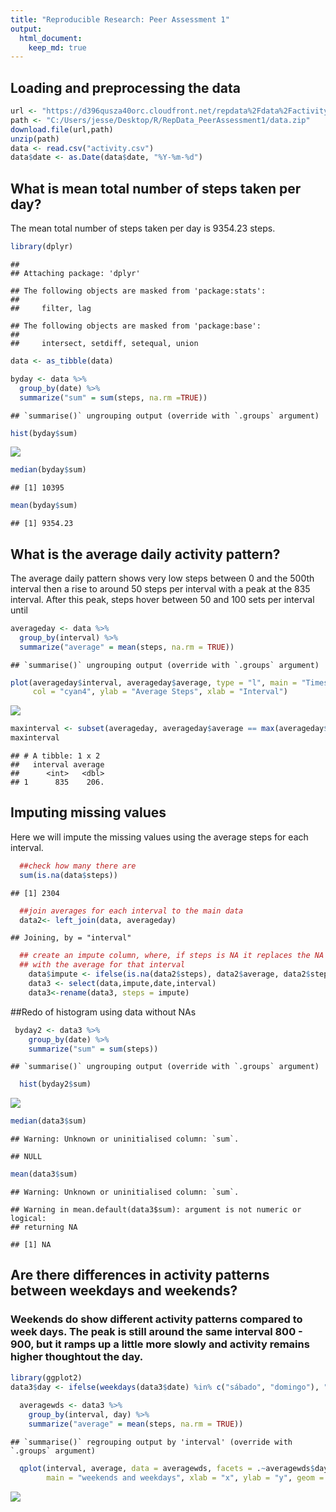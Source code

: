 ```yaml
---
title: "Reproducible Research: Peer Assessment 1"
output: 
  html_document:
    keep_md: true
---
```



## Loading and preprocessing the data

```r
url <- "https://d396qusza40orc.cloudfront.net/repdata%2Fdata%2Factivity.zip"
path <- "C:/Users/jesse/Desktop/R/RepData_PeerAssessment1/data.zip"
download.file(url,path)
unzip(path)
data <- read.csv("activity.csv")
data$date <- as.Date(data$date, "%Y-%m-%d")
```


## What is mean total number of steps taken per day?
The mean total number of steps taken per day is 9354.23 steps.

```r
library(dplyr)
```

```
## 
## Attaching package: 'dplyr'
```

```
## The following objects are masked from 'package:stats':
## 
##     filter, lag
```

```
## The following objects are masked from 'package:base':
## 
##     intersect, setdiff, setequal, union
```

```r
data <- as_tibble(data)

byday <- data %>%
  group_by(date) %>%
  summarize("sum" = sum(steps, na.rm =TRUE))
```

```
## `summarise()` ungrouping output (override with `.groups` argument)
```

```r
hist(byday$sum)
```

![](PA1_files/figure-html/unnamed-chunk-2-1.png)<!-- -->

```r
median(byday$sum)
```

```
## [1] 10395
```

```r
mean(byday$sum)
```

```
## [1] 9354.23
```

## What is the average daily activity pattern?
The average daily pattern shows very low steps between 0 and the 500th interval then a rise to around 50 steps per interval with a peak at the 835 interval. After this peak, steps hover between 50 and 100 sets per interval until 

```r
averageday <- data %>%
  group_by(interval) %>%
  summarize("average" = mean(steps, na.rm = TRUE))
```

```
## `summarise()` ungrouping output (override with `.groups` argument)
```

```r
plot(averageday$interval, averageday$average, type = "l", main = "Timeseries of average steps",
     col = "cyan4", ylab = "Average Steps", xlab = "Interval")
```

![](PA1_files/figure-html/unnamed-chunk-3-1.png)<!-- -->

```r
maxinterval <- subset(averageday, averageday$average == max(averageday$average))
maxinterval
```

```
## # A tibble: 1 x 2
##   interval average
##      <int>   <dbl>
## 1      835    206.
```

## Imputing missing values
Here we will impute the missing values using the average steps for each interval.


```r
  ##check how many there are
  sum(is.na(data$steps))
```

```
## [1] 2304
```

```r
  ##join averages for each interval to the main data
  data2<- left_join(data, averageday)
```

```
## Joining, by = "interval"
```

```r
  ## create an impute column, where, if steps is NA it replaces the NA value 
  ## with the average for that interval
    data$impute <- ifelse(is.na(data2$steps), data2$average, data2$steps)
    data3 <- select(data,impute,date,interval)
    data3<-rename(data3, steps = impute)
```
##Redo of histogram using data without NAs

```r
 byday2 <- data3 %>%
    group_by(date) %>%
    summarize("sum" = sum(steps))
```

```
## `summarise()` ungrouping output (override with `.groups` argument)
```

```r
  hist(byday2$sum)
```

![](PA1_files/figure-html/unnamed-chunk-5-1.png)<!-- -->

```r
median(data3$sum)
```

```
## Warning: Unknown or uninitialised column: `sum`.
```

```
## NULL
```

```r
mean(data3$sum) 
```

```
## Warning: Unknown or uninitialised column: `sum`.
```

```
## Warning in mean.default(data3$sum): argument is not numeric or logical:
## returning NA
```

```
## [1] NA
```


## Are there differences in activity patterns between weekdays and weekends?

### Weekends do show different activity patterns compared to week days. The peak is still around the same interval 800 - 900, but it ramps up a little more slowly and activity remains higher thoughtout the day. 

```r
library(ggplot2)
data3$day <- ifelse(weekdays(data3$date) %in% c("sábado", "domingo"), "Weekend", "Weekday")
  
  averagewds <- data3 %>%
    group_by(interval, day) %>%
    summarize("average" = mean(steps, na.rm = TRUE))
```

```
## `summarise()` regrouping output by 'interval' (override with `.groups` argument)
```

```r
  qplot(interval, average, data = averagewds, facets = .~averagewds$day, 
        main = "weekends and weekdays", xlab = "x", ylab = "y", geom = "line")
```

![](PA1_files/figure-html/unnamed-chunk-6-1.png)<!-- -->
